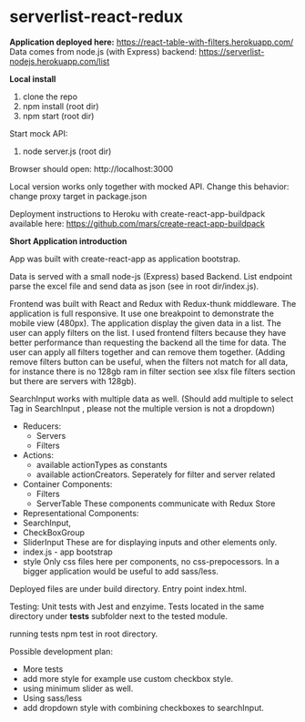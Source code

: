# serverlist-react-redux

<b>Application deployed here:</b>
https://react-table-with-filters.herokuapp.com/
Data comes from node.js (with Express) backend:
https://serverlist-nodejs.herokuapp.com/list

<b>Local install</b>

1. clone the repo
2. npm install (root dir)
3. npm start (root dir)

Start mock API:
1. node server.js (root dir)

Browser should open: http://localhost:3000

Local version works only together with mocked API.
Change this behavior: change proxy target in package.json

Deployment instructions to Heroku with create-react-app-buildpack available here:
https://github.com/mars/create-react-app-buildpack

<b>Short Application introduction </b>

App was built with create-react-app as application bootstrap.

Data is served with a small node-js (Express) based Backend.
List endpoint parse the excel file and send data as json (see in root dir/index.js).

Frontend was built with React and Redux with Redux-thunk middleware.
The application is full responsive. It use one breakpoint to demonstrate the mobile view (480px).
The application display the given data in a list. The user can apply filters on the list. I used frontend filters because they have better performance than requesting the backend all the time for data. The user can apply all filters together and can remove them together. (Adding remove filters button can be useful, when the filters not match for all data, for instance there is no 128gb ram in filter section see xlsx file filters section but there are servers with 128gb).

SearchInput works with multiple data as well. (Should add multiple to select Tag in SearchInput , please not the multiple version is not a dropdown)

- Reducers:
  - Servers
  - Filters
- Actions:
  - available actionTypes as constants
  - available actionCreators. Seperately for filter and server related
- Container Components:
  - Filters
  - ServerTable
  These components communicate with Redux Store
 - Representational Components:
  - SearchInput,
  - CheckBoxGroup
  - SliderInput
 These are for displaying inputs and other elements only.
 - index.js - app bootstrap
 - style
  Only css files here per components, no css-prepocessors. In a bigger application would be useful to add sass/less.

 Deployed files are under build directory. Entry point index.html.

 Testing:
  Unit tests with Jest and enzyime.
  Tests located in the same directory under __tests__ subfolder next to the tested module.

  running tests npm test in root directory.

  Possible development plan:
  - More tests
  - add more style for example use custom checkbox style.
  - using minimum slider as well.
  - Using sass/less
  - add dropdown style with combining checkboxes to searchInput.
